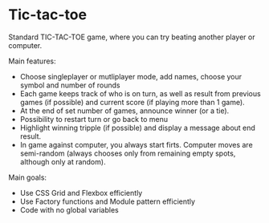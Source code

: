 # Tic-tac-toe

Standard TIC-TAC-TOE game, where you can try beating another player or computer.

Main features:
- Choose singleplayer or mutliplayer mode, add names, choose your symbol and number of rounds
- Each game keeps track of who is on turn, as well as result from previous games (if possible) and current score (if playing more than 1 game).
- At the end of set number of games, announce winner (or a tie).
- Possibility to restart turn or go back to menu
- Highlight winning tripple (if possible) and display a message about end result.
- In game against computer, you always start firts. Computer moves are semi-random (always chooses only from remaining empty spots, although only at random).

Main goals:
- Use CSS Grid and Flexbox efficiently
- Use Factory functions and Module pattern efficiently
- Code with no global variables 
